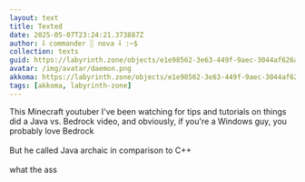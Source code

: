```yaml
---
layout: text
title: Texted
date: 2025-05-07T23:24:21.373887Z
author: ⸸ commander ░ nova ⸸ :~$
collection: texts
guid: https://labyrinth.zone/objects/e1e98562-3e63-449f-9aec-3044af626a6c
avatar: /img/avatar/daemon.png
akkoma: https://labyrinth.zone/objects/e1e98562-3e63-449f-9aec-3044af626a6c
tags: [akkoma, labyrinth-zone]
---
```


<p>This Minecraft youtuber I've been watching for tips and tutorials on things did a Java vs. Bedrock video, and obviously, if you're a Windows guy, you probably love Bedrock<br><br>But he called Java archaic in comparison to C++<br><br>what the ass</p>